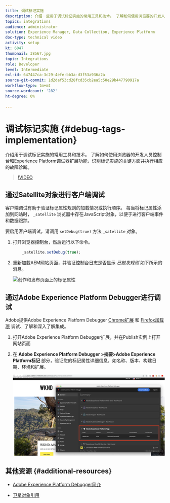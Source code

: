 ```yaml
---
title: 调试标记实施
description: 介绍一些用于调试标记实施的常用工具和技术。 了解如何使用浏览器的开发人员控制台和Experience Platform调试器扩展功能，识别标记实施的关键方面并执行相应的故障诊断。
topics: integrations
audience: administrator
solution: Experience Manager, Data Collection, Experience Platform
doc-type: technical video
activity: setup
kt: 6047
thumbnail: 38567.jpg
topic: Integrations
role: Developer
level: Intermediate
exl-id: 647447ca-3c29-4efe-bb3a-d3f53a936a2a
source-git-commit: 1d2daf53cd28fcd35cb2ea5c50e29b447790917a
workflow-type: tm+mt
source-wordcount: '282'
ht-degree: 0%

---
```


# 调试标记实施 {#debug-tags-implementation}

介绍用于调试标记实施的常用工具和技术。 了解如何使用浏览器的开发人员控制台和Experience Platform调试器扩展功能，识别标记实施的关键方面并执行相应的故障诊断。

>[!VIDEO](https://video.tv.adobe.com/v/38567?quality=12&learn=on)

## 通过Satellite对象进行客户端调试

客户端调试有助于验证标记属性规则的加载情况或执行顺序。 每当将标记属性添加到网站时， `_satellite` 浏览器中存在JavaScript对象，以便于进行客户端事件和数据跟踪。

要启用客户端调试，请调用 `setDebug(true)` 方法 `_satellite` 对象。

1. 打开浏览器控制台，然后运行以下命令。

   ```javascript
       _satellite.setDebug(true);
   ```

1. 重新加载AEM网站页面，并验证控制台日志是否显示 _已触发规则_ 如下所示的消息。

   ![创作和发布页面上的标记属性](assets/satellite-object-debugging.png)

## 通过Adobe Experience Platform Debugger进行调试

Adobe提供Adobe Experience Platform Debugger [Chrome扩展](https://chrome.google.com/webstore/detail/adobe-experience-platform/bfnnokhpnncpkdmbokanobigaccjkpob) 和 [Firefox加载项](https://addons.mozilla.org/en-US/firefox/addon/adobe-experience-platform-dbg/) 调试、了解和深入了解集成。

1. 打开Adobe Experience Platform Debugger扩展，并在Publish实例上打开网站页面

1. 在 **Adobe Experience Platform Debugger >摘要>Adobe Experience Platform标记** 部分，验证您的标记属性详细信息，如名称、版本、构建日期、环境和扩展。

   ![Adobe Experience Platform Debugger和标记属性详细信息](assets/tag-property-details.png)

## 其他资源 {#additional-resources}

+ [Adobe Experience Platform Debugger简介](https://experienceleague.adobe.com/docs/platform-learn/data-collection/debugger/overview.html)

+ [卫星对象引用](https://experienceleague.adobe.com/docs/experience-platform/tags/client-side/satellite-object.html)
